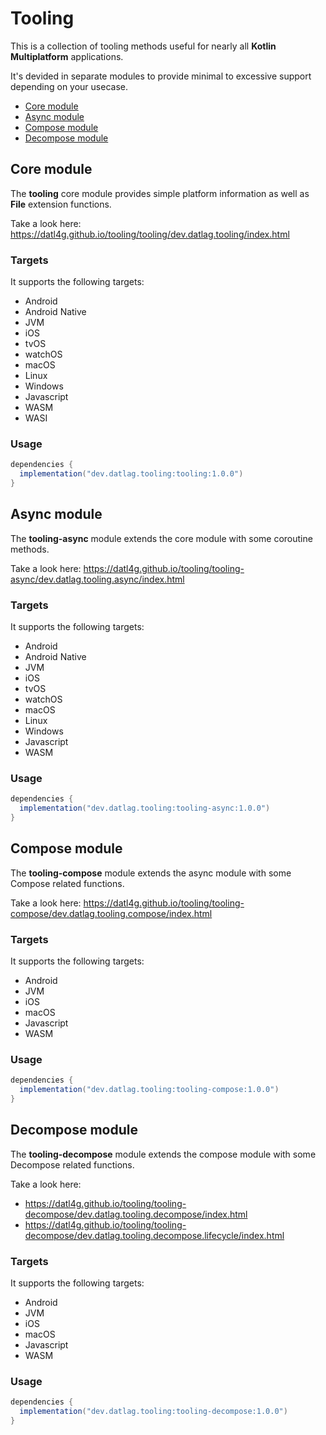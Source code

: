 # Tooling

This is a collection of tooling methods useful for nearly all **Kotlin Multiplatform** applications.

It's devided in separate modules to provide minimal to excessive support depending on your usecase.

- [Core module](#core-module)
- [Async module](#async-module)
- [Compose module](#compose-module)
- [Decompose module](#decompose-module)

## Core module

The **tooling** core module provides simple platform information as well as **File** extension functions.

Take a look here: https://datl4g.github.io/tooling/tooling/dev.datlag.tooling/index.html

### Targets

It supports the following targets:

- Android
- Android Native
- JVM
- iOS
- tvOS
- watchOS
- macOS
- Linux
- Windows
- Javascript
- WASM
- WASI

### Usage

```gradle
dependencies {
  implementation("dev.datlag.tooling:tooling:1.0.0")
}
```

## Async module

The **tooling-async** module extends the core module with some coroutine methods.

Take a look here: https://datl4g.github.io/tooling/tooling-async/dev.datlag.tooling.async/index.html

### Targets

It supports the following targets:

- Android
- Android Native
- JVM
- iOS
- tvOS
- watchOS
- macOS
- Linux
- Windows
- Javascript
- WASM

### Usage

```gradle
dependencies {
  implementation("dev.datlag.tooling:tooling-async:1.0.0")
}
```

## Compose module

The **tooling-compose** module extends the async module with some Compose related functions.

Take a look here: https://datl4g.github.io/tooling/tooling-compose/dev.datlag.tooling.compose/index.html

### Targets

It supports the following targets:

- Android
- JVM
- iOS
- macOS
- Javascript
- WASM

### Usage

```gradle
dependencies {
  implementation("dev.datlag.tooling:tooling-compose:1.0.0")
}
```

## Decompose module

The **tooling-decompose** module extends the compose module with some Decompose related functions.

Take a look here:

- https://datl4g.github.io/tooling/tooling-decompose/dev.datlag.tooling.decompose/index.html
- https://datl4g.github.io/tooling/tooling-decompose/dev.datlag.tooling.decompose.lifecycle/index.html

### Targets

It supports the following targets:

- Android
- JVM
- iOS
- macOS
- Javascript
- WASM

### Usage

```gradle
dependencies {
  implementation("dev.datlag.tooling:tooling-decompose:1.0.0")
}
```
